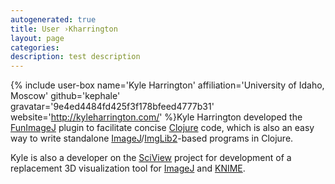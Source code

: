 ```yaml
---
autogenerated: true
title: User ›Kharrington
layout: page
categories: 
description: test description
---
```


{% include user-box name='Kyle Harrington' affiliation='University of Idaho, Moscow' github='kephale' gravatar='9e4ed4484fd425f3f178bfeed4777b31' website='http://kyleharrington.com/' %}Kyle Harrington developed the [FunImageJ](FunImageJ) plugin to facilitate concise [Clojure](Clojure) code, which is also an easy way to write standalone [ImageJ](ImageJ)/[ImgLib2](ImgLib2)-based programs in Clojure.

Kyle is also a developer on the [SciView](SciView) project for development of a replacement 3D visualization tool for [ImageJ](ImageJ) and [KNIME](KNIME).
